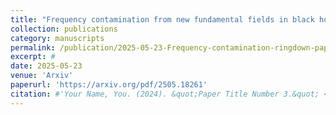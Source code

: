 ```yaml
---
title: "Frequency contamination from new fundamental fields in black hole ringdowns"
collection: publications
category: manuscripts
permalink: /publication/2025-05-23-Frequency-contamination-ringdown-paper-2.md
excerpt: #
date: 2025-05-23
venue: 'Arxiv'
paperurl: 'https://arxiv.org/pdf/2505.18261'
citation: #'Your Name, You. (2024). &quot;Paper Title Number 3.&quot; <i>GitHub Journal of Bugs</i>. 1(3).'
---
```


